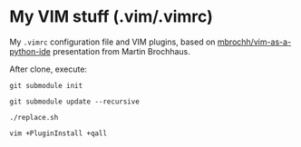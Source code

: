 # My VIM stuff (.vim/.vimrc)

My ``.vimrc`` configuration file and VIM plugins, based on 
[mbrochh/vim-as-a-python-ide](https://github.com/mbrochh/vim-as-a-python-ide) presentation from Martin Brochhaus. 

After clone, execute:

``git submodule init``

``git submodule update --recursive``

``./replace.sh``

``vim +PluginInstall +qall``
